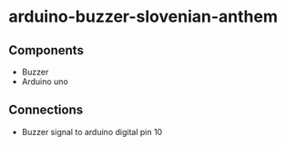 # arduino-buzzer-slovenian-anthem

## Components
- Buzzer
- Arduino uno

## Connections
- Buzzer signal to arduino digital pin 10
